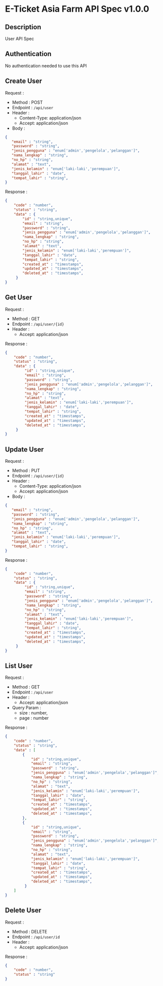 # E-Ticket Asia Farm API Spec v1.0.0

## Description

User API Spec

## Authentication

No authentication needed to use this API

## Create User

Request :
- Method : POST
- Endpoint : `/api/user`
- Header :
    - Content-Type: application/json
    - Accept: application/json
- Body :

```json 
{
   "email" : "string",
   "password" : "string",
   "jenis_pengguna" : "enum['admin','pengelola','pelanggan']",
   "nama_lengkap" : "string",
   "no_hp" : "string",
   "alamat" : "text",
   "jenis_kelamin" : "enum['laki-laki','perempuan']",
   "tanggal_lahir" : "date",
   "tempat_lahir" : "string",
}
```

Response :

```json 
{
    "code" : "number",
    "status" : "string",
    "data" : {
        "id" : "string,unique",
        "email" : "string",
        "password" : "string",
        "jenis_pengguna" : "enum['admin','pengelola','pelanggan']",
        "nama_lengkap" : "string",
        "no_hp" : "string",
        "alamat" : "text",
        "jenis_kelamin" : "enum['laki-laki','perempuan']",
        "tanggal_lahir" : "date",
        "tempat_lahir" : "string",
        "created_at" : "timestamps",
        "updated_at" : "timestamps",
        "deleted_at" : "timestamps",
     }
}
```

## Get User

Request :
- Method : GET
- Endpoint : `/api/user/{id}`
- Header :
    - Accept: application/json

Response :

```json 
{
    "code" : "number",
    "status" : "string",
    "data" : {
         "id" : "string,unique",
         "email" : "string",
         "password" : "string",
         "jenis_pengguna" : "enum['admin','pengelola','pelanggan']",
         "nama_lengkap" : "string",
         "no_hp" : "string",
         "alamat" : "text",
         "jenis_kelamin" : "enum['laki-laki','perempuan']",
         "tanggal_lahir" : "date",
         "tempat_lahir" : "string",
         "created_at" : "timestamps",
         "updated_at" : "timestamps",
         "deleted_at" : "timestamps",
     }
}
```

## Update User

Request :
- Method : PUT
- Endpoint : `/api/user/{id}`
- Header :
    - Content-Type: application/json
    - Accept: application/json
- Body :

```json 
{
   "email" : "string",
   "password" : "string",
   "jenis_pengguna" : "enum['admin','pengelola','pelanggan']",
   "nama_lengkap" : "string",
   "no_hp" : "string",
   "alamat" : "text",
   "jenis_kelamin" : "enum['laki-laki','perempuan']",
   "tanggal_lahir" : "date",
   "tempat_lahir" : "string",
}
```

Response :

```json 
{
    "code" : "number",
    "status" : "string",
    "data" : {
         "id" : "string,unique",
         "email" : "string",
         "password" : "string",
         "jenis_pengguna" : "enum['admin','pengelola','pelanggan']",
         "nama_lengkap" : "string",
         "no_hp" : "string",
         "alamat" : "text",
         "jenis_kelamin" : "enum['laki-laki','perempuan']",
         "tanggal_lahir" : "date",
         "tempat_lahir" : "string",
         "created_at" : "timestamps",
         "updated_at" : "timestamps",
         "deleted_at" : "timestamps",
     }
}
```

## List User

Request :
- Method : GET
- Endpoint : `/api/user`
- Header :
    - Accept: application/json
- Query Param :
    - size : number,
    - page : number

Response :

```json 
{
    "code" : "number",
    "status" : "string",
    "data" : [
        {
            "id" : "string,unique",
            "email" : "string",
            "password" : "string",
            "jenis_pengguna" : "enum['admin','pengelola','pelanggan']",
            "nama_lengkap" : "string",
            "no_hp" : "string",
            "alamat" : "text",
            "jenis_kelamin" : "enum['laki-laki','perempuan']",
            "tanggal_lahir" : "date",
            "tempat_lahir" : "string",
            "created_at" : "timestamps",
            "updated_at" : "timestamps",
            "deleted_at" : "timestamps",
        },
        {
            "id" : "string,unique",
            "email" : "string",
            "password" : "string",
            "jenis_pengguna" : "enum['admin','pengelola','pelanggan']",
            "nama_lengkap" : "string",
            "no_hp" : "string",
            "alamat" : "text",
            "jenis_kelamin" : "enum['laki-laki','perempuan']",
            "tanggal_lahir" : "date",
            "tempat_lahir" : "string",
            "created_at" : "timestamps",
            "updated_at" : "timestamps",
            "deleted_at" : "timestamps",
         }
    ]
}
```

## Delete User

Request :
- Method : DELETE
- Endpoint : `/api/user/id`
- Header :
    - Accept: application/json

Response :

```json 
{
    "code" : "number",
    "status" : "string"
}
```
